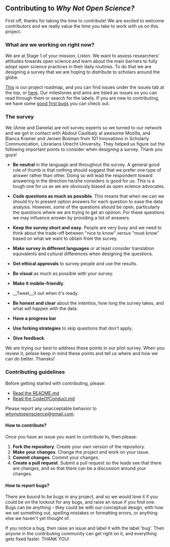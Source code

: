 ## Contributing to *Why Not Open Science?*

First off, thanks for taking the time to contribute! We are excited to welcome contributors and we really value the time you take to work with us on this project.

### What are we working on right now?

We are at Stage 1 of your mission, *Listen*. We want to assess researchers' attitudes towards open science and learn about the main barriers to fully adopt open science practices in their daily routines. To do that we are designing a survey that we are hoping to distribute to scholars around the globe. 

[This](https://github.com/dasaderi/WhyNotOpenScience/blob/master/ROADMAP.md) is our project roadmap, and you can find issues under the issues tab at the top, or [here](https://github.com/dasaderi/WhyNotOpenScience/issues). Our milestones and aims are listed as issues so you can read through them or search for the labels. If you are new to contributing, we have some [good first bugs](https://github.com/dasaderi/WhyNotOpenScience/labels/good%20first%20bugs) you can check out.

### The survey

We (Amie and Daniela) are not survey experts so we turned to our network and we got in contact with Abdoul Caulibaly at awesome Mozilla, and Bianca Kramer and Jeroen Bosman from 101 Innovations in Scholarly Communication, Librarians Utrecht University. They helped us figure out the following important points to consider when designing a survey. Thank you guys!

* __Be neutral__ in the language and throughout the survey. A general good rule of thumb is that nothing should suggest that we prefer one type of answer rather than other. Doing so will lead the respondent toward answering in the direction he/she considers is good for us. This is a tough one for us as we are obviously biased as open science advocates.

* __Code questions as much as possible__. This means that when we can we should try to present option answers for each question to ease the data analysis. However, some of the questions should be open, particularly the questions where we are trying to get an opinion. For these questions we may influence answer by providing a list of answers.

* __Keep the survey short and easy__. People are very busy and we need to think about the trade-off between "nice to know" *versus* "must know" based on what we want to obtain from the survey.

* __Make survey in different languages__ or at least consider translation equivalents and cultural differences when designing the questions.
 
* __Get ethical approvals__ to survey people and use the results.

* __Be visual__ as much as possible with your survey.

* __Make it mobile-friendly__.

* __Tweet__it out when it's ready.

* __Be honest and clear__ about the intentios, how long the survey takes, and what will happen with the data.
 
* __Have a progress bar__

* __Use forking strategies__ to skip questions that don't apply.

* __Give feedback__.


We are trying our best to address these points in our pilot survey. When you review it, pelase keep in mind these points and tell us where and how we can do better. Thansks!

### Contributing guidelines

Before getting started with contributing, please:
* [Read the README.md](https://github.com/dasaderi/WhyNotOpenScience/blob/master/README.md)
* [Read the CodeOfConduct.md](https://github.com/dasaderi/WhyNotOpenScience/blob/master/CODE_OF_CONDUCT.md)

Please report any unacceptable behavior to whynotopenscience@gmail.com.


#### How to contribute?

Once you have an issue you want to contribute to, then please:

1. **Fork the repository**. Create your own version of the repository.
2. **Make your changes**. Change the project and work on your issue.
3. **Commit changes**. Commit your changes.
4. **Create a pull request**. Submit a pull request so the leads see that there are changes, and so that there can be a discussion around your changes.

#### How to report bugs?

There are bound to be bugs in any project, and so we would love it if you could be on the lookout for any bugs, and raise an issue if you find one. Bugs can be anything - they could be with our conceptual design, with how we set something out, spelling mistakes or formatting errors, or anything else we haven't yet thought of.

If you notice a bug, then raise an issue and label it with the label 'bug'. Then anyone in the contributing community can get right on it, and everything gets fixed faster. THANK YOU!
